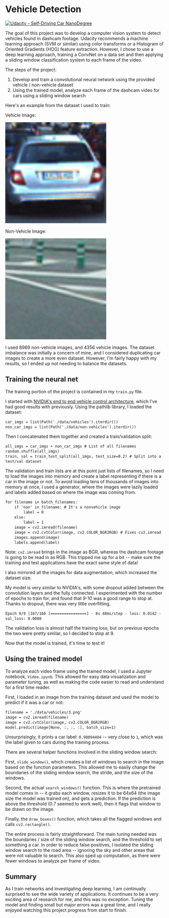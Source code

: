 # Vehicle Detection
[![Udacity - Self-Driving Car NanoDegree](https://s3.amazonaws.com/udacity-sdc/github/shield-carnd.svg)](http://www.udacity.com/drive)

The goal of this project was to develop a computer vision system to detect vehicles found in dashcam footage. Udacity recommends a machine learning approach (SVM or similar) using color transforms or a Histogram of Oriented Gradients (HOG) feature extraction. However, I chose to use a deep learning approach, training a ConvNet on a data set and then applying a sliding window classification system to each frame of the video.

The steps of the project:

1. Develop and train a convolutional neural network using the provided vehicle / non-vehicle dataset
1. Using the trained model, analyze each frame of the dashcam video for cars using a sliding window search

Here's an example from the dataset I used to train:

Vehicle Image:

![vehicle]

Non-Vehicle Image:

![non-vehicle]

I used 8969 non-vehicle images, and 4356 vehicle images. The dataset imbalance was initially a concern of mine, and I considered duplicating car images to create a more even dataset. However, I'm fairly happy with my results, so I ended up not needing to balance the datasets.

## Training the neural net

The training portion of the project is contained in my `train.py` file.

I started with [NVIDIA's end to end vehicle control architecture](https://images.nvidia.com/content/tegra/automotive/images/2016/solutions/pdf/end-to-end-dl-using-px.pdf), which I've had good results with previously. Using the pathlib library, I loaded the dataset:

```
car_imgs = list(Path('./data/vehicles').iterdir())
non_car_imgs = list(Path('./data/non-vehicles').iterdir())
```

Then I concatenated them together and created a train/validation split:

```
all_imgs = car_imgs + non_car_imgs # List of all filenames
random.shuffle(all_imgs)
train, val = train_test_split(all_imgs, test_size=0.2) # Split into a test/val dataset
```

The validation and train lists are at this point just lists of filenames, so I need to load the images into memory and create a label representing if there is a car in the image or not. To avoid loading tens of thousands of images into memory at once, I used a generator, where the images were lazily loaded and labels added based on where the image was coming from.

```
for filename in batch_filenames:
    if 'non' in filename: # It's a nonvehicle image
        label = 0
    else:
        label = 1
    image = cv2.imread(filename)
    image = cv2.cvtColor(image, cv2.COLOR_BGR2RGB) # Fixes cv2.imread
    images.append(image)
    labels.append(label)
```

Note: `cv2.imread` brings in the image as BGR, whereas the dashcam footage is going to be read in as RGB. This tripped me up for a bit -- make sure the training and test applications have the exact same style of data!

I also mirrored all the images for data augmentation, which increased the dataset size.

My model is very similar to NVIDIA's, with some dropout added between the convolution layers and the fully connected. I experimented with the number of epochs to train for, and found that 9-10 was a good range to stop at. Thanks to dropout, there was very little overfitting.

```
Epoch 9/9 │167/166 [================] - 8s 48ms/step - loss: 0.0142 - val_loss: 0.0080
```

The validation loss is almost half the training loss, but on previous epochs the two were pretty similar, so I decided to stop at 9.

Now that the model is trained, it's time to test it!

## Using the trained model

To analyze each video frame using the trained model, I used a Jupyter notebook, `Video.ipynb`. This allowed for easy data visualization and parameter tuning, as well as making the code easier to read and understand for a first time reader.

First, I loaded in an image from the training dataset and used the model to predict if it was a car or not:

```
filename = './data/vehicles/3.png'
image = cv2.imread(filename)
image = cv2.cvtColor(image, cv2.COLOR_BGR2RGB)
model.predict(image[None, :, :, :], batch_size=1)
```

Unsurprisingly, it prints a car label: `0.98094404` -- very close to `1`, which was the label given to cars during the training process.

There are several helper functions involved in the sliding window search:

First, `slide_window()`, which creates a list of windows to search in the image based on the function parameters. This allowed me to easily change the boundaries of the sliding window search, the stride, and the size of the windows.

Second, the actual `search_windows()` function. This is where the pretrained model comes in -- it grabs each window, resizes it to be 64x64 (the image size the model was trained on), and gets a prediction. If the prediction is above the threshold (0.7 seemed to work well), then it flags that window to be drawn on the image.

Finally, the `draw_boxes()` function, which takes all the flagged windows and calls `cv2.rectangle()`.

The entire process is fairly straightforward. The main tuning needed was the boundaries / size of the sliding window search, and the threshold to set something a car. In order to reduce false positives, I isolated the sliding window search to the road area -- ignoring the sky and other areas that were not valuable to search. This also sped up computation, as there were fewer windows to analyze per frame of video.

## Summary

As I train networks and investigating deep learning, I am continually surprised to see the wide variety of applications. It continues to be a very exciting area of research for me, and this was no exception. Tuning the model and finding small but major errors was a great time, and I really enjoyed watching this project progress from start to finish.


[//]: # (Image References)
[vehicle]: ./output_images/vehicle.png
[non-vehicle]: ./output_images/non-vehicle.png
